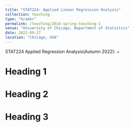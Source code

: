 ```yaml
---
title: "STAT224: Applied Linear Regression Analysis"
collection: teaching
type: "Grader"
permalink: /teaching/2014-spring-teaching-1
venue: "University of Chicago, Department of Statistics"
date: 2022-09-27
location: "Chicago, USA"
---
```


STAT224 Applied Regression Analysis(Autumn 2022): ~

Heading 1
======

Heading 2
======

Heading 3
======
